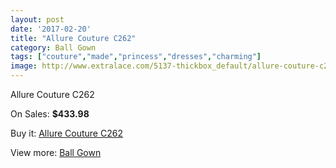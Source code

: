 ```yaml
---
layout: post
date: '2017-02-20'
title: "Allure Couture C262"
category: Ball Gown
tags: ["couture","made","princess","dresses","charming"]
image: http://www.extralace.com/5137-thickbox_default/allure-couture-c262.jpg
---
```

Allure Couture C262

On Sales: **$433.98**
<a href="https://www.extralace.com/ball-gown/2429-allure-couture-c262.html"><amp-img layout="responsive" width="600" height="600" src="//www.extralace.com/5137-thickbox_default/allure-couture-c262.jpg" alt="Allure Couture C262 0" /></a>
<a href="https://www.extralace.com/ball-gown/2429-allure-couture-c262.html"><amp-img layout="responsive" width="600" height="600" src="//www.extralace.com/5140-thickbox_default/allure-couture-c262.jpg" alt="Allure Couture C262 1" /></a>
<a href="https://www.extralace.com/ball-gown/2429-allure-couture-c262.html"><amp-img layout="responsive" width="600" height="600" src="//www.extralace.com/5139-thickbox_default/allure-couture-c262.jpg" alt="Allure Couture C262 2" /></a>
<a href="https://www.extralace.com/ball-gown/2429-allure-couture-c262.html"><amp-img layout="responsive" width="600" height="600" src="//www.extralace.com/5138-thickbox_default/allure-couture-c262.jpg" alt="Allure Couture C262 3" /></a>

Buy it: [Allure Couture C262](https://www.extralace.com/ball-gown/2429-allure-couture-c262.html "Allure Couture C262")

View more: [Ball Gown](https://www.extralace.com/3-ball-gown "Ball Gown")